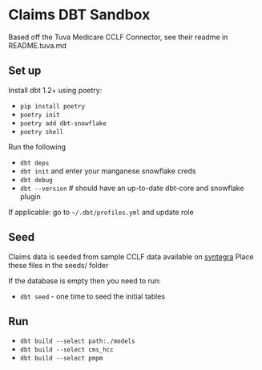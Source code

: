 # Claims DBT Sandbox

Based off the Tuva Medicare CCLF Connector, see their readme in README.tuva.md

## Set up

Install dbt 1.2+ using poetry:
- `pip install poetry`
- `poetry init`
- `poetry add dbt-snowflake`
- `poetry shell`

Run the following
- `dbt deps`
- `dbt init` and enter your manganese snowflake creds
- `dbt debug`
- `dbt --version` # should have an up-to-date dbt-core and snowflake plugin

If applicable: go to `~/.dbt/profiles.yml` and update role

## Seed
Claims data is seeded from sample CCLF data available on [syntegra](https://www.syntegra.io/download-syntegra-data)
Place these files in the seeds/ folder

If the database is empty then you need to run:
- `dbt seed` - one time to seed the initial tables

## Run
- `dbt build --select path:./models`
- `dbt build --select cms_hcc`
- `dbt build --select pmpm`
